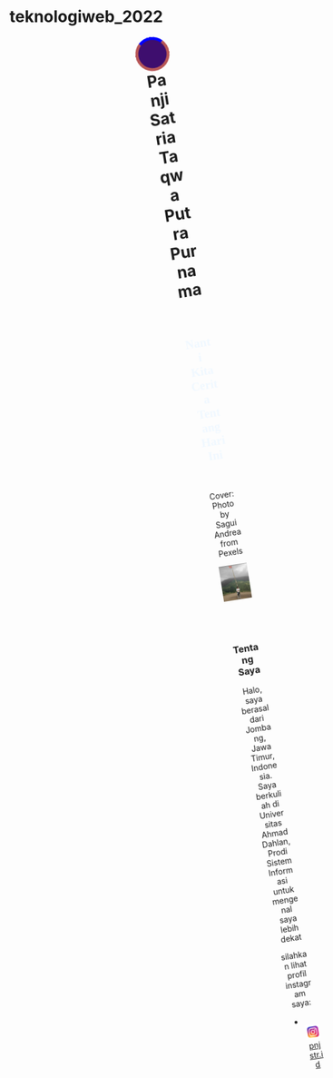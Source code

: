 # teknologiweb_2022
<!DOCTYPE html>
<html lang="en">
<head>
  <meta charset="UTF-8">
  <meta http-equiv="X-UA-Compatible" content="IE=edge">
  <meta name="viewport" content="width=device-width, initial-scale=1.0">
  <title>Panji Satria Taqwa Putra Purnama</title>
</head>
<style>
  .body {
    overflow-x: hidden;
  }
</style>
<style>
      #loading{
        width: 50px;
        height: 50px;
        border: solid 5px rgb(184, 87, 87);
        border-top-color: blue;
        border-radius: 100%;
        background-color: rgb(62, 14, 110);

        position: fixed;
        left: 0;
        top: 0;
        right: 0;
        bottom: 0;
        margin: auto;

        animation: rotate 90ms linear infinite;
      }

      @keyframes rotate{
        from{transform:rotate(0deg)}
        to{transform: rotate(950deg)}
      }
</style>
        <body>
          <div id="loading">
<!--Header-->
<div class="cover" style="background-image: url(pexels-sagui-andrea-618833.jpg);">
    <div class="masking"></div>
    <small class="credit"><a href=""></a></small>
    <div class="container h-100">
      <div class="row h-100 align-items-center">
        <div class="col-6 text-white">
          <center>
            <br><h1>Panji Satria Taqwa Putra Purnama</h1><br></center>
        <body>
          <!-- link -->
          <link rel="preconnect" href="https://fonts.googleapis.com">
          <link rel="preconnect" href="https://fonts.gstatic.com" crossorigin>
          <link href="https://fonts.googleapis.com/css2?family=Smooch&display=swap" rel="stylesheet">
       <style type="text/css">
          h2{
            font-family: 'Smooch', cursive;
            size: 18px;
            color: aliceblue;
          }
       </style>
       <Center>
          <h2>Nanti Kita Cerita<br>
            Tentang Hari Ini<br>
           </h2><br>
          <p>Cover: Photo by Sagui Andrea from Pexels</p>
          </Center>
       </body>
       </div>
    <!-- CSS -->
        <link rel="stylesheet" href="style.css">
    <!-- end -->
      <center>
        <div class="Jumbotron">
          <img src="WhatsApp Image 2022-03-28 at 21.02.23.jpeg" width="279px">
      </div>
      </center>
      </div>
      </div>   
      </div>
  <Center>
    <br><br><br>
    <h3>Tentang Saya</h3>
    Halo, saya  berasal dari Jombang, Jawa Timur, Indonesia.<br>
    Saya berkuliah di Universitas Ahmad Dahlan,Prodi
    Sistem Informasi untuk mengenal saya lebih dekat <br>
    <p>silahkan lihat profil instagram saya:</p>
    <nav aria-label="Page navigation example">
      <ul class="pagination justify-content-center">
        <li class="page-item disabled">
        </li>
          <img src="4.png" width="27px">
          <a href="https://instagram.com/pnjstr.id?utm_medium=copy_link" class="link-primary">pnjstr.id</a>
      </ul>
    </nav>
  </Center>
<!--end header-->
<!-- JQuery -->
 <script src="https://code.jquery.com/jquery-3.6.0.min.js"></script>
<!-- end -->
  <!--Vue Js-->
   <script src="https://unpkg.com/vue@3"></script>
 <script src="main.js"></script> <!--kode ini harus berada dibawah library vue-->
<!--end-->
<!--animate-->
  <script>
  var loading = document.getElementById('loading');

  window.addEventListener('load', function(){
    loading.style.display="none";
  })
</script>
          </div>
            <!--end-->
</body>
</html>
